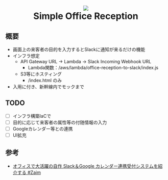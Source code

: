 <h1 align="center">
  <br>
  <img src="https://github.com/takamt/simple_office_reception_to_slack/assets/25574045/7f11490c-30d2-4f53-967d-40b2a9a974c9">
  <br>
  Simple Office Reception
  <br>
</h1>

## 概要
- 画面上の来客者の目的を入力するとSlackに通知が来るだけの機能
- インフラ想定
  - API Gateway URL → Lambda → Slack Incoming Webhook URL
    - Lambda関数：/aws/lambda/office-reception-to-slack/index.js 
  - S3等にホスティング
    - /index.html のみ
- 入用に付き、新幹線内でモックまで

## TODO
- [ ] インフラ構築IaCで
- [ ] 目的に応じて来客者の属性等の付随情報の入力
- [ ] Googleカレンダー等との連携
- [ ] UI拡充

## 参考
- [オフィスで大活躍の自作 Slack＆Google カレンダー連携受付システムを紹介する #Zaim](https://blog.zaim.co.jp/n/n99c83452953b)


